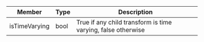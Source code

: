 Member | Type | Description
--- | --- | ---
<a class="table-anchor" id="istimevarying"></a>isTimeVarying | bool | True if any child transform is time varying, false otherwise
